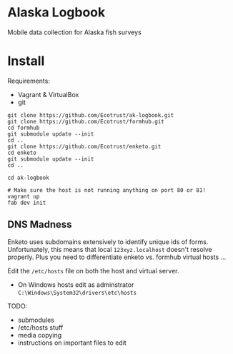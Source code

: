 Alaska Logbook
===============

Mobile data collection for Alaska fish surveys

Install
========
Requirements:
* Vagrant & VirtualBox
* git


```
git clone https://github.com/Ecotrust/ak-logbook.git
git clone https://github.com/Ecotrust/formhub.git
cd formhub
git submodule update --init
cd ..
git clone https://github.com/Ecotrust/enketo.git
cd enketo
git submodule update --init
cd ..

cd ak-logbook

# Make sure the host is not running anything on port 80 or 81!
vagrant up
fab dev init
```

## DNS Madness

Enketo uses subdomains extensively to identify unique ids of forms. Unfortunately, 
this means that local `123xyz.localhost` doesn't resolve properly. Plus you need to
differentiate enketo vs. formhub virtual hosts ...

Edit the `/etc/hosts` file on both the host and virtual server.

* On Windows hosts edit as adminstrator `C:\Windows\System32\drivers\etc\hosts`

TODO:
* submodules
* /etc/hosts stuff
* media copying
* instructions on important files to edit
